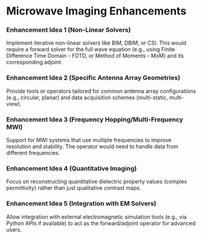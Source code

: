 # Microwave Imaging Enhancements

### Enhancement Idea 1 (Non-Linear Solvers)
Implement iterative non-linear solvers like BIM, DBIM, or CSI. This would require a forward solver for the full wave equation (e.g., using Finite Difference Time Domain - FDTD, or Method of Moments - MoM) and its corresponding adjoint.

### Enhancement Idea 2 (Specific Antenna Array Geometries)
Provide tools or operators tailored for common antenna array configurations (e.g., circular, planar) and data acquisition schemes (multi-static, multi-view).

### Enhancement Idea 3 (Frequency Hopping/Multi-Frequency MWI)
Support for MWI systems that use multiple frequencies to improve resolution and stability. The operator would need to handle data from different frequencies.

### Enhancement Idea 4 (Quantitative Imaging)
Focus on reconstructing quantitative dielectric property values (complex permittivity) rather than just qualitative contrast maps.

### Enhancement Idea 5 (Integration with EM Solvers)
Allow integration with external electromagnetic simulation tools (e.g., via Python APIs if available) to act as the forward/adjoint operator for advanced users.

